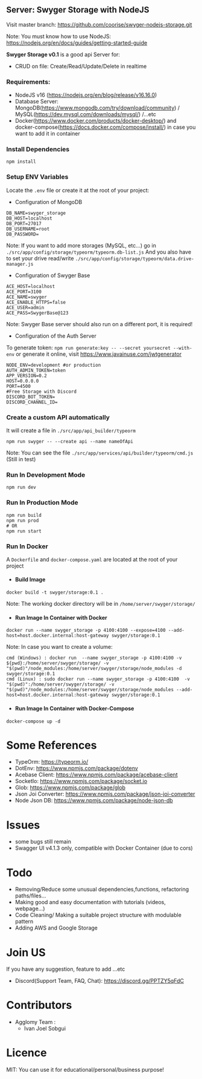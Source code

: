 ## Server: Swyger Storage with NodeJS


Visit master branch: https://github.com/coorise/swyger-nodejs-storage.git


Note: You must know how to use NodeJS: https://nodejs.org/en/docs/guides/getting-started-guide

**Swyger Storage v0.1** is a good api Server for:
- CRUD on file: Create/Read/Update/Delete in realtime

### Requirements:
- NodeJS v16 (https://nodejs.org/en/blog/release/v16.16.0)
- Database Server: MongoDB(https://www.mongodb.com/try/download/community) / MySQL(https://dev.mysql.com/downloads/mysql/) /...etc
- Docker(https://www.docker.com/products/docker-desktop/) and docker-compose(https://docs.docker.com/compose/install/) in case you want to add it in container

### Install Dependencies
```
npm install
```
### Setup ENV Variables
Locate the ``.env`` file or create it at the root of your project:

- Configuration of MongoDB
```
DB_NAME=swyger_storage
DB_HOST=localhost
DB_PORT=27017
DB_USERNAME=root
DB_PASSWORD=
```
Note: If you want to add more storages (MySQL, etc...) go in ``./src/app/config/storage/typeorm/typeorm.db-list.js``
And you also have to set your drive read/write ``./src/app/config/storage/typeorm/data.drive-manager.js``
- Configuration of Swyger Base
```
ACE_HOST=localhost
ACE_PORT=3100
ACE_NAME=swyger
ACE_ENABLE_HTTPS=false
ACE_USER=admin
ACE_PASS=SwygerBase@123
```
Note: Swyger Base server should also run on a different port, it is required!
- Configuration of the Auth Server

To generate token: ``npm run generate:key -- --secret yoursecret --with-env`` or generate it online, visit https://www.javainuse.com/jwtgenerator

```
NODE_ENV=development #or production
AUTH_ADMIN_TOKEN=token 
APP_VERSION=0.2
HOST=0.0.0.0
PORT=4500
#Free Storage with Discord
DISCORD_BOT_TOKEN=
DISCORD_CHANNEL_ID=
```

### Create a custom API automatically
It will create a file in ``./src/app/api_builder/typeorm``
```
npm run swyger -- --create api --name nameOfApi
```
Note: You can see the file ``./src/app/services/api/builder/typeorm/cmd.js`` (Still in test)

### Run In Development Mode
```
npm run dev
```

### Run In Production Mode
```
npm run build
npm run prod
# OR
npm run start
```
### Run In Docker

A ``Dockerfile`` and ``docker-compose.yaml`` are located at the root of your project
- #### Build Image
```
docker build -t swyger/storage:0.1 .
```
Note: The working docker directory will be in ``/home/server/swyger/storage/``
- #### Run Image In Container with Docker
```
docker run --name swyger_storage -p 4100:4100 --expose=4100 --add-host=host.docker.internal:host-gateway swyger/storage:0.1
```
Note: In case you want to create a volume:
```
cmd (Windows) : docker run  --name swyger_storage -p 4100:4100 -v ${pwd}:/home/server/swyger/storage/ -v "$(pwd)"/node_modules:/home/server/swyger/storage/node_modules -d swyger/storage:0.1
cmd (Linux) : sudo docker run --name swyger_storage -p 4100:4100  -v "$(pwd)":/home/server/swyger/storage/ -v "$(pwd)"/node_modules:/home/server/swyger/storage/node_modules --add-host=host.docker.internal:host-gateway swyger/storage:0.1
```
- #### Run Image In Container with Docker-Compose
```
docker-compose up -d
```

# Some References
- TypeOrm: https://typeorm.io/
- DotEnv: https://www.npmjs.com/package/dotenv
- Acebase Client: https://www.npmjs.com/package/acebase-client
- SocketIo: https://www.npmjs.com/package/socket.io
- Glob: https://www.npmjs.com/package/glob
- Json Joi Converter: https://www.npmjs.com/package/json-joi-converter
- Node Json DB: https://www.npmjs.com/package/node-json-db

# Issues
- some bugs still remain
- Swagger UI v4.1.3 only, compatible with Docker Container (due to cors)

# Todo
- Removing/Reduce some unusual dependencies,functions, refactoring paths/files...
- Making good and easy documentation with tutorials (videos, webpage...)
- Code Cleaning/ Making a suitable project structure with modulable pattern
- Adding AWS and Google Storage

# Join US
If you have any suggestion, feature to add ...etc
- Discord(Support Team, FAQ, Chat): https://discord.gg/PPTZY5qFdC

# Contributors
- Agglomy Team :
    - Ivan Joel Sobgui
# Licence

MIT: You can use it for educational/personal/business purpose!


